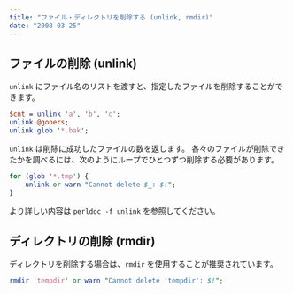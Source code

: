 ```yaml
---
title: "ファイル・ディレクトリを削除する (unlink, rmdir)"
date: "2008-03-25"
---
```


ファイルの削除 (unlink)
----

`unlink` にファイル名のリストを渡すと、指定したファイルを削除することができます。

~~~ perl
$cnt = unlink 'a', 'b', 'c';
unlink @goners;
unlink glob '*.bak';
~~~

`unlink` は削除に成功したファイルの数を返します。
各々のファイルが削除できたかを調べるには、次のようにループでひとつずつ削除する必要があります。

~~~ perl
for (glob '*.tmp') {
    unlink or warn "Cannot delete $_: $!";
}
~~~

より詳しい内容は `perldoc -f unlink` を参照してください。


ディレクトリの削除 (rmdir)
----

ディレクトリを削除する場合は、`rmdir` を使用することが推奨されています。

~~~ perl
rmdir 'tempdir' or warn "Cannot delete 'tempdir': $!";
~~~

